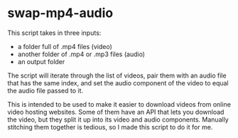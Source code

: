# swap-mp4-audio

This script takes in three inputs:
  - a folder full of .mp4 files (video)
  - another folder of .mp4 or .mp3 files (audio)
  - an output folder

The script will iterate through the list of videos, pair them with an audio file that has the same index, and set the audio component of the video to equal the audio file passed to it. 

This is intended to be used to make it easier to download videos from online video hosting websites. Some of them have an API that lets you download the video, but they split it up into its video and audio components. Manually stitching them together is tedious, so I made this script to do it for me. 
